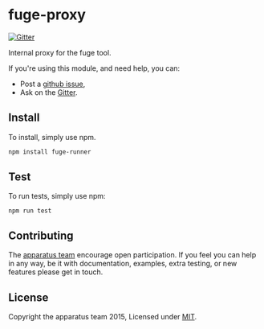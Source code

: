 # fuge-proxy
[![Gitter][gitter-badge]][gitter-url]

Internal proxy for the fuge tool.

If you're using this module, and need help, you can:

- Post a [github issue][],
- Ask on the [Gitter][gitter-url].

## Install
To install, simply use npm.

```sh
npm install fuge-runner
```

## Test
To run tests, simply use npm:

```
npm run test
```

## Contributing
The [apparatus team][] encourage open participation. If you feel you can help in any way, be it with
documentation, examples, extra testing, or new features please get in touch.

## License
Copyright the apparatus team 2015, Licensed under [MIT][].

[apparatus team]: https://github.com/apparatus
[travis-badge]: https://travis-ci.org/apparatus/fuge-runner.svg
[travis-url]: https://travis-ci.org/apparatus/fuge-runner
[gitter-badge]: https://badges.gitter.im/Join%20Chat.svg
[gitter-url]: https://gitter.im/apparatus

[MIT]: ./LICENSE
[github issue]: https://github.com/apparatus/fuge-runner/issues/new
